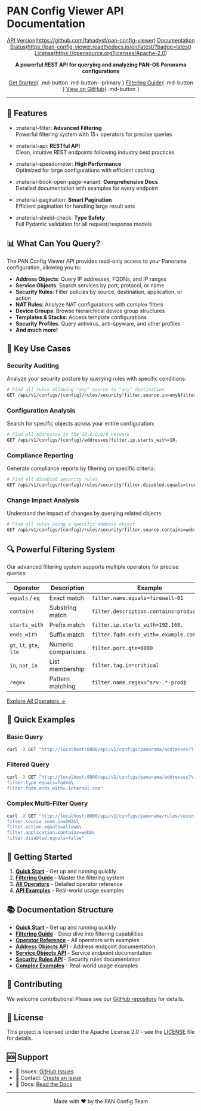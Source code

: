# PAN Config Viewer API Documentation

<div align="center">

[API Version](https://img.shields.io/badge/API-v1.0.0-blue)(https://github.com/fahadysf/pan-config-viewer)
[Documentation Status](https://readthedocs.org/projects/pan-config-viewer/badge/?version=latest)(https://pan-config-viewer.readthedocs.io/en/latest/?badge=latest)
[License](https://img.shields.io/badge/License-Apache%202.0-blue.svg)(https://opensource.org/licenses/Apache-2.0)

**A powerful REST API for querying and analyzing PAN-OS Panorama configurations**

[Get Started](quickstart/index.md){ .md-button .md-button--primary }
[Filtering Guide](guides/filtering/index.md){ .md-button }
[View on GitHub](https://github.com/fahadysf/pan-config-viewer){ .md-button }

</div>

---

## 🚀 Features

<div class="grid cards" markdown>

- :material-filter: **Advanced Filtering**  
  Powerful filtering system with 15+ operators for precise queries

- :material-api: **RESTful API**  
  Clean, intuitive REST endpoints following industry best practices

- :material-speedometer: **High Performance**  
  Optimized for large configurations with efficient caching

- :material-book-open-page-variant: **Comprehensive Docs**  
  Detailed documentation with examples for every endpoint

- :material-pagination: **Smart Pagination**  
  Efficient pagination for handling large result sets

- :material-shield-check: **Type Safety**  
  Full Pydantic validation for all request/response models

</div>

## 📊 What Can You Query?

The PAN Config Viewer API provides read-only access to your Panorama configuration, allowing you to:

- **Address Objects**: Query IP addresses, FQDNs, and IP ranges
- **Service Objects**: Search services by port, protocol, or name
- **Security Rules**: Filter policies by source, destination, application, or action
- **NAT Rules**: Analyze NAT configurations with complex filters
- **Device Groups**: Browse hierarchical device group structures
- **Templates & Stacks**: Access template configurations
- **Security Profiles**: Query antivirus, anti-spyware, and other profiles
- **And much more!**

## 🎯 Key Use Cases

### Security Auditing
Analyze your security posture by querying rules with specific conditions:
```bash
# Find all rules allowing "any" source to "any" destination
GET /api/v1/configs/{config}/rules/security?filter.source.in=any&filter.destination.in=any
```

### Configuration Analysis
Search for specific objects across your entire configuration:
```bash
# Find all addresses in the 10.0.0.0/8 network
GET /api/v1/configs/{config}/addresses?filter.ip.starts_with=10.
```

### Compliance Reporting
Generate compliance reports by filtering on specific criteria:
```bash
# Find all disabled security rules
GET /api/v1/configs/{config}/rules/security?filter.disabled.equals=true
```

### Change Impact Analysis
Understand the impact of changes by querying related objects:
```bash
# Find all rules using a specific address object
GET /api/v1/configs/{config}/rules/security?filter.source.contains=webserver-01
```

## 🔍 Powerful Filtering System

Our advanced filtering system supports multiple operators for precise queries:

| Operator | Description | Example |
|----------|-------------|---------|
| `equals` / `eq` | Exact match | `filter.name.equals=firewall-01` |
| `contains` | Substring match | `filter.description.contains=production` |
| `starts_with` | Prefix match | `filter.ip.starts_with=192.168.` |
| `ends_with` | Suffix match | `filter.fqdn.ends_with=.example.com` |
| `gt`, `lt`, `gte`, `lte` | Numeric comparisons | `filter.port.gte=8000` |
| `in`, `not_in` | List membership | `filter.tag.in=critical` |
| `regex` | Pattern matching | `filter.name.regex=^srv-.*-prod$` |

[Explore All Operators →](guides/filtering/operators.md)

## 📖 Quick Examples

### Basic Query
```bash
curl -X GET "http://localhost:8000/api/v1/configs/panorama/addresses?limit=10"
```

### Filtered Query
```bash
curl -X GET "http://localhost:8000/api/v1/configs/panorama/addresses?\
filter.type.equals=fqdn&\
filter.fqdn.ends_with=.internal.com"
```

### Complex Multi-Filter Query
```bash
curl -X GET "http://localhost:8000/api/v1/configs/panorama/rules/security?\
filter.source_zone.in=DMZ&\
filter.action.equals=allow&\
filter.application.contains=web&\
filter.disabled.equals=false"
```

## 🚦 Getting Started

1. **[Quick Start](quickstart/index.md)** - Get up and running quickly
2. **[Filtering Guide](guides/filtering/index.md)** - Master the filtering system
3. **[All Operators](guides/filtering/operators.md)** - Detailed operator reference
4. **[API Examples](examples/complex-filters.md)** - Real-world usage examples

## 📚 Documentation Structure

- **[Quick Start](quickstart/index.md)** - Get up and running quickly
- **[Filtering Guide](guides/filtering/index.md)** - Deep dive into filtering capabilities
- **[Operator Reference](guides/filtering/operators.md)** - All operators with examples
- **[Address Objects API](api/endpoints/addresses.md)** - Address endpoint documentation
- **[Service Objects API](api/endpoints/services.md)** - Service endpoint documentation
- **[Security Rules API](api/endpoints/security-rules.md)** - Security rules documentation
- **[Complex Examples](examples/complex-filters.md)** - Real-world usage examples

## 🤝 Contributing

We welcome contributions! Please see our [GitHub repository](https://github.com/fahadysf/pan-config-viewer) for details.

## 📄 License

This project is licensed under the Apache License 2.0 - see the [LICENSE](https://github.com/fahadysf/pan-config-viewer/blob/main/LICENSE) file for details.

## 🆘 Support

- 🐛 Issues: [GitHub Issues](https://github.com/fahadysf/pan-config-viewer/issues)
- 📧 Contact: [Create an issue](https://github.com/fahadysf/pan-config-viewer/issues/new)
- 📖 Docs: [Read the Docs](https://pan-config-viewer.readthedocs.io)

---

<div align="center">
Made with ❤️ by the PAN Config Team
</div>
